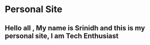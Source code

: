 # Personal Site

## Hello all , My name is Srinidh and this is my personal site, I am Tech Enthusiast 
